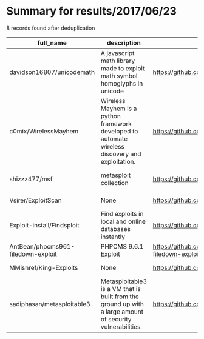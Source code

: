
# Summary for results/2017/06/23
    
8 records found after deduplication

| full_name | description | html_url | matched_list | matched_count | pushed_at | size | stargazers_count | language | forks_count | vul_ids |
|------------------------------------|-----------------------------------------------------------------------------------------------------------|-------------------------------------------------------|----------------------------------|-----------------|---------------------------|--------|--------------------|------------|---------------|-----------|
| davidson16807/unicodemath | A javascript math library made to exploit math symbol homoglyphs in unicode | https://github.com/davidson16807/unicodemath | ['exploit'] | 1 | 2017-06-23 14:35:35+00:00 | 86 | 0 | JavaScript | 0 | [] |
| c0mix/WirelessMayhem | Wireless Mayhem is a python framework developed to automate wireless discovery and exploitation. | https://github.com/c0mix/WirelessMayhem | ['exploit'] | 1 | 2017-06-23 12:56:00+00:00 | 53556 | 1 | Python | 0 | [] |
| shizzz477/msf | metasploit collection | https://github.com/shizzz477/msf | ['metasploit module OR payload'] | 1 | 2017-06-23 14:57:34+00:00 | 12 | 1 | Ruby | 1 | [] |
| Vsirer/ExploitScan | None | https://github.com/Vsirer/ExploitScan | ['exploit'] | 1 | 2017-06-23 08:53:05+00:00 | 8 | 0 | Python | 0 | [] |
| Exploit-install/Findsploit | Find exploits in local and online databases instantly | https://github.com/Exploit-install/Findsploit | ['exploit'] | 1 | 2017-06-23 01:24:09+00:00 | 1403 | 9 | Shell | 6 | [] |
| AntBean/phpcms961-filedown-exploit | PHPCMS 9.6.1 Exploit | https://github.com/AntBean/phpcms961-filedown-exploit | ['exploit'] | 1 | 2017-06-23 05:06:30+00:00 | 0 | 0 | Python | 0 | [] |
| MMishref/King-Exploits | None | https://github.com/MMishref/King-Exploits | ['exploit'] | 1 | 2017-06-23 07:49:50+00:00 | 568 | 0 | | 0 | [] |
| sadiphasan/metasploitable3 | Metasploitable3 is a VM that is built from the ground up with a large amount of security vulnerabilities. | https://github.com/sadiphasan/metasploitable3 | ['metasploit module OR payload'] | 1 | 2017-06-23 01:26:11+00:00 | 195012 | 0 | HTML | 0 | [] |
